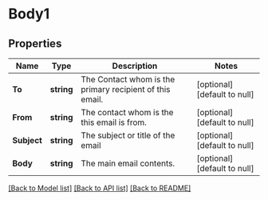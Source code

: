 # Body1

## Properties
Name | Type | Description | Notes
------------ | ------------- | ------------- | -------------
**To** | **string** | The Contact whom is the primary recipient of this email. | [optional] [default to null]
**From** | **string** | The contact whom is the this email is from. | [optional] [default to null]
**Subject** | **string** | The subject or title of the email | [optional] [default to null]
**Body** | **string** | The main email contents. | [optional] [default to null]

[[Back to Model list]](../README.md#documentation-for-models) [[Back to API list]](../README.md#documentation-for-api-endpoints) [[Back to README]](../README.md)

